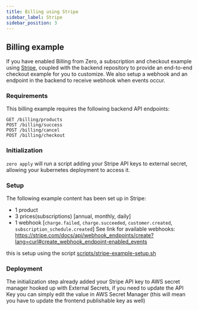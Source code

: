 ```yaml
---
title: Billing using Stripe
sidebar_label: Stripe
sidebar_position: 3
---
```


## Billing example
If you have enabled Billing from Zero, a subscription and checkout example using [Stripe](https://stripe.com), coupled with the backend repository to provide an end-to-end checkout example for you to customize. We also setup a webhook and an endpoint in the backend to receive webhook when events occur.

### Requirements
This billing example requires the following backend API endpoints:
```
GET /billing/products
POST /billing/success
POST /billing/cancel
POST /billing/checkout
```

### Initialization
`zero apply` will run a script adding your Stripe API keys to external secret, allowing your kubernetes deployment to access it.


### Setup
The following example content has been set up in Stripe:
- 1 product
- 3 prices(subscriptions) [annual, monthly, daily]
- 1 webhook [`charge.failed`, `charge.succeeded`, `customer.created`, `subscription_schedule.created`]
See link for available webhooks: https://stripe.com/docs/api/webhook_endpoints/create?lang=curl#create_webhook_endpoint-enabled_events

this is setup using the script [scripts/stripe-example-setup.sh][backend-stripe-setup-script]

### Deployment
The initialization step already added your Stripe API key to AWS secret manager hooked up with External Secrets, if you need to update the API Key you can simply edit the value in AWS Secret Manager (this will mean you have to update the frontend publishable key as well)

[backend-stripe-setup-script]: https://github.com/commitdev/zero-backend-go/blob/main/templates/scripts/stripe-example-setup.sh